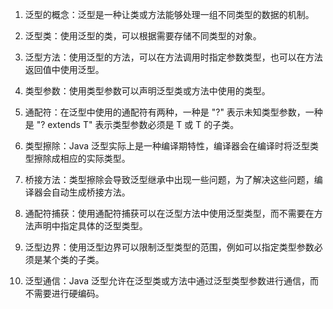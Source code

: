 

1. 泛型的概念：泛型是一种让类或方法能够处理一组不同类型的数据的机制。

2. 泛型类：使用泛型的类，可以根据需要存储不同类型的对象。

3. 泛型方法：使用泛型的方法，可以在方法调用时指定参数类型，也可以在方法返回值中使用泛型。

4. 类型参数：使用类型参数可以声明泛型类或方法中使用的类型。

5. 通配符：在泛型中使用的通配符有两种，一种是 "?" 表示未知类型参数，一种是 "? extends T" 表示类型参数必须是 T 或 T 的子类。

6. 类型擦除：Java 泛型实际上是一种编译期特性，编译器会在编译时将泛型类型擦除成相应的实际类型。

7. 桥接方法：类型擦除会导致泛型继承中出现一些问题，为了解决这些问题，编译器会自动生成桥接方法。

8. 通配符捕获：使用通配符捕获可以在泛型方法中使用泛型类型，而不需要在方法声明中指定具体的泛型类型。

9. 泛型边界：使用泛型边界可以限制泛型类型的范围，例如可以指定类型参数必须是某个类的子类。

10. 泛型通信：Java 泛型允许在泛型类或方法中通过泛型类型参数进行通信，而不需要进行硬编码。